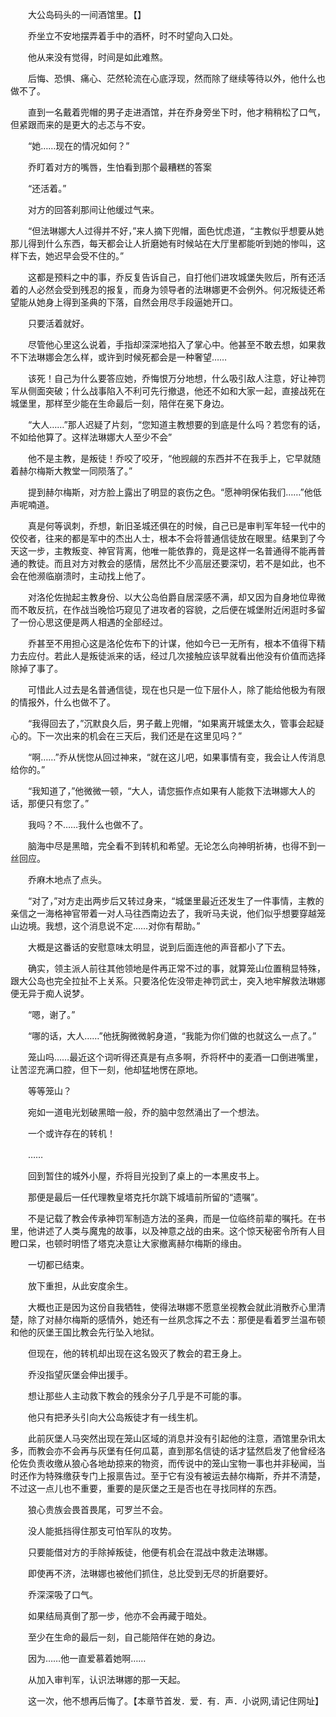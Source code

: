 　　大公岛码头的一间酒馆里。【】

　　乔坐立不安地摆弄着手中的酒杯，时不时望向入口处。

　　他从来没有觉得，时间是如此难熬。

　　后悔、恐惧、痛心、茫然轮流在心底浮现，然而除了继续等待以外，他什么也做不了。

　　直到一名戴着兜帽的男子走进酒馆，并在乔身旁坐下时，他才稍稍松了口气，但紧跟而来的是更大的忐忑与不安。

　　“她……现在的情况如何？”

　　乔盯着对方的嘴唇，生怕看到那个最糟糕的答案

　　“还活着。”

　　对方的回答刹那间让他缓过气来。

　　“但法琳娜大人过得并不好，”来人摘下兜帽，面色忧虑道，“主教似乎想要从她那儿得到什么东西，每天都会让人折磨她有时候站在大厅里都能听到她的惨叫，这样下去，她迟早会受不住的。”

　　这都是预料之中的事，乔反复告诉自己，自打他们进攻城堡失败后，所有还活着的人必然会受到残忍的报复，而身为领导者的法琳娜更不会例外。何况叛徒还希望能从她身上得到圣典的下落，自然会用尽手段逼她开口。

　　只要活着就好。

　　尽管他心里这么说着，手指却深深地掐入了掌心中。他甚至不敢去想，如果救不下法琳娜会怎么样，或许到时候死都会是一种奢望……

　　该死！自己为什么要答应她，乔悔恨万分地想，什么吸引敌人注意，好让神罚军从侧面突破；什么战事陷入不利可先行撤退，他还不如和大家一起，直接战死在城堡里，那样至少能在生命最后一刻，陪伴在冕下身边。

　　“大人……”那人迟疑了片刻，“您知道主教想要的到底是什么吗？若您有的话，不如给他算了。这样法琳娜大人至少不会”

　　他不是主教，是叛徒！乔咬了咬牙，“他觊觎的东西并不在我手上，它早就随着赫尔梅斯大教堂一同陨落了。”

　　提到赫尔梅斯，对方脸上露出了明显的哀伤之色。“愿神明保佑我们……”他低声呢喃道。

　　真是何等讽刺，乔想，新旧圣城还俱在的时候，自己已是审判军年轻一代中的佼佼者，往来的都是军中的杰出人士，根本不会将普通信徒放在眼里。结果到了今天这一步，主教叛变、神官背离，他唯一能依靠的，竟是这样一名普通得不能再普通的教徒。而且对方对教会的感情，居然比不少高层还要深切，若不是如此，也不会在他濒临崩溃时，主动找上他了。

　　对洛伦佐抛起主教身份、以大公岛伯爵自居深感不满，却又因为自身地位卑微而不敢反抗，在作战当晚恰巧窥见了进攻者的容貌，之后便在城堡附近闲逛时多留了一份心思这便是两人相遇的全部经过。

　　乔甚至不用担心这是洛伦佐布下的计谋，他如今已一无所有，根本不值得下精力去应付。若此人是叛徒派来的话，经过几次接触应该早就看出他没有价值而选择除掉了事了。

　　可惜此人过去是名普通信徒，现在也只是一位下层仆人，除了能给他极为有限的情报外，什么也做不了。

　　“我得回去了，”沉默良久后，男子戴上兜帽，“如果离开城堡太久，管事会起疑心的。下一次出来的机会在三天后，我们还是在这里见吗？”

　　“啊……”乔从恍惚从回过神来，“就在这儿吧，如果事情有变，我会让人传消息给你的。”

　　“我知道了，”他微微一顿，“大人，请您振作点如果有人能救下法琳娜大人的话，那便只有您了。”

　　我吗？不……我什么也做不了。

　　脑海中尽是黑暗，完全看不到转机和希望。无论怎么向神明祈祷，也得不到一丝回应。

　　乔麻木地点了点头。

　　“对了，”对方走出两步后又转过身来，“城堡里最近还发生了一件事情，主教的亲信之一海格神官带着一对人马往西南边去了，我听马夫说，他们似乎想要穿越笼山边境。我想，这个消息说不定……对你有帮助。”

　　大概是这番话的安慰意味太明显，说到后面连他的声音都小了下去。

　　确实，领主派人前往其他领地是件再正常不过的事，就算笼山位置稍显特殊，跟大公岛也完全拉扯不上关系。只要洛伦佐没带走神罚武士，突入地牢解救法琳娜便无异于痴人说梦。

　　“嗯，谢了。”

　　“哪的话，大人……”他抚胸微微躬身道，“我能为你们做的也就这么一点了。”

　　笼山吗……最近这个词听得还真是有点多啊，乔将杯中的麦酒一口倒进嘴里，让苦涩充满口腔，但下一刻，他却猛地愣在原地。

　　等等笼山？

　　宛如一道电光划破黑暗一般，乔的脑中忽然涌出了一个想法。

　　一个或许存在的转机！

　　……

　　回到暂住的城外小屋，乔将目光投到了桌上的一本黑皮书上。

　　那便是最后一任代理教皇塔克托尔跳下城墙前所留的“遗嘱”。

　　不是记载了教会传承神罚军制造方法的圣典，而是一位临终前辈的嘱托。在书里，他讲述了人类与魔鬼的故事，以及神意之战的由来。这个惊天秘密令所有人目瞪口呆，也顿时明悟了塔克决意让大家撤离赫尔梅斯的缘由。

　　一切都已结束。

　　放下重担，从此安度余生。

　　大概也正是因为这份自我牺牲，使得法琳娜不愿意坐视教会就此消散乔心里清楚，除了对赫尔梅斯的感情外，她还有一丝夙念挥之不去：那便是看着罗兰温布顿和他的灰堡王国比教会先行坠入地狱。

　　但现在，他的转机却出现在这名毁灭了教会的君王身上。

　　乔没指望灰堡会伸出援手。

　　想让那些人主动救下教会的残余分子几乎是不可能的事。

　　他只有把矛头引向大公岛叛徒才有一线生机。

　　此前灰堡人马突然出现在笼山区域的消息并没有引起他的注意，酒馆里杂讯太多，而教会亦不会再与灰堡有任何瓜葛，直到那名信徒的话才猛然启发了他曾经洛伦佐负责收缴从狼心各地劫掠来的物资，而传说中的笼山宝物一事也并非秘闻，当时还作为特殊缴获专门上报禀告过。至于它有没有被运去赫尔梅斯，乔并不清楚，不过这一点儿也不重要，重要的是灰堡之王是否也在寻找同样的东西。

　　狼心贵族会畏首畏尾，可罗兰不会。

　　没人能抵挡得住那支可怕军队的攻势。

　　只要能借对方的手除掉叛徒，他便有机会在混战中救走法琳娜。

　　即使再不济，法琳娜也被他们抓住，总比受到无尽的折磨要好。

　　乔深深吸了口气。

　　如果结局真倒了那一步，他亦不会再藏于暗处。

　　至少在生命的最后一刻，自己能陪伴在她的身边。

　　因为……他一直爱慕着她啊……

　　从加入审判军，认识法琳娜的那一天起。

　　这一次，他不想再后悔了。【本章节首发．爱．有．声．小说网,请记住网址】
